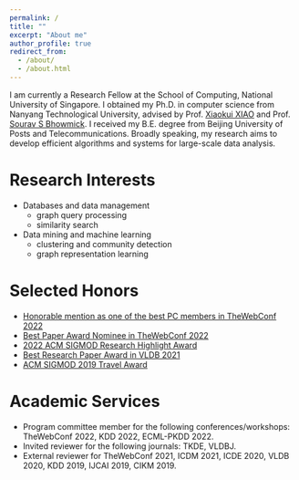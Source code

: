 ```yaml
---
permalink: /
title: ""
excerpt: "About me"
author_profile: true
redirect_from: 
  - /about/
  - /about.html
---
```


I am currently a Research Fellow at the School of Computing, National University of Singapore. I obtained my Ph.D. in computer science from Nanyang Technological University, advised by Prof. [Xiaokui XIAO](https://www.comp.nus.edu.sg/~xiaoxk/) and Prof. [Sourav S Bhowmick](https://personal.ntu.edu.sg/assourav/). I received my B.E. degree from Beijing University of Posts and Telecommunications. Broadly speaking, my research aims to develop efficient algorithms and systems for large-scale data analysis.
<!-- using sampling, sketching, indexing, or parallelization techniques. -->

<!-- News
======
- Apr 29, 2022: I received a honorable mention for the outstanding PC members in TheWebConf 2022
- Apr 29, 2022: My paper "Efficient and Effective Similarity Search over Bipartite Graphs" was nominated for the best paper award in TheWebConf 2022
- Jan 14, 2022: One paper "Efficient and Effective Similarity Search over Bipartite Graphs" has been accepted by TheWebConf 2022
- Dec 14, 2021: One paper "Scalable and Effective Bipartite Network Embedding" has been accepted by SIGMOD 2022
- Aug 09, 2021: Our paper titled "Scaling Attributed Network Embedding to Massive Graphs" was selected as the best research paper in VLDB 2021 -->

Research Interests
======
- Databases and data management
  - graph query processing
  - similarity search
- Data mining and machine learning
  - clustering and community detection
  - graph representation learning

<!-- I welcome enquiries on potential collaborations on interesting topics. Note that, in the papers, every coauthor needs to make substantial contributions to qualify him/her for authorship and the order of authors in the byline reflects the magnitude of contribution. -->

Selected Honors
======
- [Honorable mention as one of the best PC members in TheWebConf 2022](https://www2022.thewebconf.org/awards/)
- [Best Paper Award Nominee in TheWebConf 2022](https://www2022.thewebconf.org/accepted-papers/)
- [2022 ACM SIGMOD Research Highlight Award](https://sigmodrecord.org/issues/sigmod-record-march-2022/)
- [Best Research Paper Award in VLDB 2021](https://vldb.org/2021/?conference-awards)
- [ACM SIGMOD 2019 Travel Award](https://sigmod2019.org/grants)
<!-- - [10th Prize of KDD Cup 2020 AutoGraph](https://www.4paradigm.com/competition/kddcup2020) -->

Academic Services
======
- Program committee member for the following conferences/workshops: TheWebConf 2022, KDD 2022, ECML-PKDD 2022.
- Invited reviewer for the following journals: TKDE, VLDBJ.
- External reviewer for TheWebConf 2021, ICDM 2021, ICDE 2020, VLDB 2020, KDD 2019, IJCAI 2019, CIKM 2019.


<!-- Doctoral Thesis
======
[Efficient and Scalable Techniques for PageRank-based Graph Analytics](https://hdl.handle.net/10356/145185), Renchi Yang\\
Thesis Committee: [James Cheng](https://www.cse.cuhk.edu.hk/~jcheng), [George Fletcher](https://www.win.tue.nl/~gfletche) and [Ying Zhang](https://profiles.uts.edu.au/ying.zhang) -->
